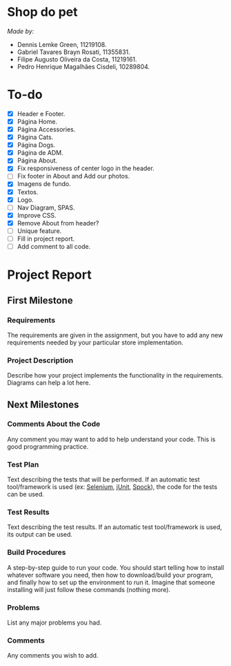# Shop do pet
*Made by:*
- Dennis Lemke Green, 11219108.
- Gabriel Tavares Brayn Rosati, 11355831.
- Filipe Augusto Oliveira da Costa, 11219161.
- Pedro Henrique Magalhães Cisdeli, 10289804.
# To-do
- [x] Header e Footer.
- [x] Página Home.
- [x] Página Accessories.
- [x] Página Cats.
- [x] Página Dogs.
- [x] Página de ADM.
- [x] Página About.
- [x] Fix responsiveness of center logo in the header.
- [ ] Fix footer in About and Add our photos.
- [x] Imagens de fundo.
- [x] Textos.
- [x] Logo.
- [ ] Nav Diagram, SPAS.
- [x] Improve CSS.
- [x] Remove About from header?
- [ ] Unique feature.
- [ ] Fill in project report.
- [ ] Add comment to all code.
# Project Report

## First Milestone

### Requirements
The requirements are given in the assignment, but you have to add any new requirements needed by your particular store implementation.
### Project Description
Describe how your project implements the functionality in the requirements. Diagrams can help a lot here.
## Next Milestones
### Comments About the Code
Any comment you may want to add to help understand your code. This is good programming practice.
### Test Plan
Text describing the tests that will be performed.
If an automatic test tool/framework is used (ex: [Selenium](https://www.selenium.dev/), [jUnit](https://junit.org/junit5/), [Spock](https://spockframework.org/)), the code for the tests can be used.
### Test Results
Text describing the test results. If an automatic test tool/framework is used, its output can be used.
### Build Procedures
A step-by-step guide to run your code.
You should start telling how to install whatever software you need, then how to download/build your program, and finally how to set up the environment to run it. Imagine that someone installing will just follow these commands (nothing more).
### Problems
List any major problems you had.
### Comments
Any comments you wish to add.
